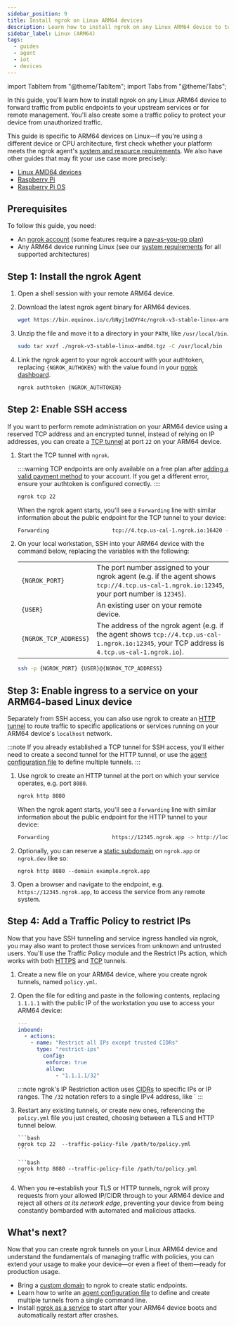 ```yaml
---
sidebar_position: 9
title: Install ngrok on Linux ARM64 devices
description: Learn how to install ngrok on any Linux ARM64 device to tunnel traffic to your upstream services or remotely administer it.
sidebar_label: Linux (ARM64)
tags:
  - guides
  - agent
  - iot
  - devices
---
```


import TabItem from "@theme/TabItem";
import Tabs from "@theme/Tabs";

In this guide, you'll learn how to install ngrok on any Linux ARM64 device to forward traffic from public endpoints to your upstream services or for remote management. You'll also create some a traffic policy to protect your device from unauthorized traffic.

This guide is specific to ARM64 devices on Linux—if you're using a different device or CPU architecture, first check whether your platform meets the ngrok agent's [system and resource requirements](/docs/agent/#system-requirements). We also have other guides that may fit your use case more precisely:

- [Linux AMD64 devices](/docs/guides/device-gateway/linux.md)
- [Raspberry Pi](/docs/guides/device-gateway/raspberry-pi.md)
- [Raspberry Pi OS](/docs/guides/device-gateway/raspbian.md)

## Prerequisites

To follow this guide, you need:

- An [ngrok account](https://dashboard.ngrok.com/signup) (some features require a [pay-as-you-go plan](https://ngrok.com/pricing))
- Any ARM64 device running Linux (see our [system requirements](/docs/agent/#system-requirements) for all supported architectures)

## Step 1: Install the ngrok Agent

1. Open a shell session with your remote ARM64 device.

2. Download the latest ngrok agent binary for ARM64 devices.

   ```bash
   wget https://bin.equinox.io/c/bNyj1mQVY4c/ngrok-v3-stable-linux-arm64.tgz
   ```

3. Unzip the file and move it to a directory in your `PATH`, like `/usr/local/bin`.

   ```bash
   sudo tar xvzf ./ngrok-v3-stable-linux-amd64.tgz -C /usr/local/bin
   ```

4. Link the ngrok agent to your ngrok account with your authtoken, replacing `{NGROK_AUTHOKEN}` with the value found in your [ngrok dashboard](https://dashboard.ngrok.com/get-started/your-authtoken).

   ```bash
   ngrok authtoken {NGROK_AUTHTOKEN}
   ```

## Step 2: Enable SSH access

If you want to perform remote administration on your ARM64 device using a reserved TCP address and an encrypted tunnel, instead of relying on IP addresses, you can create a [TCP tunnel](/docs/tcp/index.mdx) at port `22` on your ARM64 device.

1. Start the TCP tunnel with `ngrok`.

   ::::warning
   TCP endpoints are only available on a free plan after [adding a valid payment method](https://dashboard.ngrok.com/settings#id-verification) to your account. If you get a different error, ensure your authtoken is configured correctly.
   ::::

   ```bash
   ngrok tcp 22
   ```

   When the ngrok agent starts, you'll see a `Forwarding` line with similar information about the public endpoint for the TCP tunnel to your device:

   ```bash
   Forwarding                    tcp://4.tcp.us-cal-1.ngrok.io:16420 -> localhost:22
   ```

1. On your local workstation, SSH into your ARM64 device with the command below, replacing the variables with the following:

   |                       |                                                                                                                                                |
   | --------------------- | ---------------------------------------------------------------------------------------------------------------------------------------------- |
   | `{NGROK_PORT}`        | The port number assigned to your ngrok agent (e.g. if the agent shows `tcp://4.tcp.us-cal-1.ngrok.io:12345`, your port number is `12345`).     |
   | `{USER}`              | An existing user on your remote device.                                                                                                        |
   | `{NGROK_TCP_ADDRESS}` | The address of the ngrok agent (e.g. if the agent shows `tcp://4.tcp.us-cal-1.ngrok.io:12345`, your TCP address is `4.tcp.us-cal-1.ngrok.io`). |

   ```bash
   ssh -p {NGROK_PORT} {USER}@{NGROK_TCP_ADDRESS}
   ```

## Step 3: Enable ingress to a service on your ARM64-based Linux device

Separately from SSH access, you can also use ngrok to create an [HTTP tunnel](/docs/http/index.mdx) to route traffic to specific applications or services running on your ARM64 device's `localhost` network.

:::note
If you already established a TCP tunnel for SSH access, you'll either need to create a second tunnel for the HTTP tunnel, or use the [agent configuration file](/docs/agent/config/v3/) to define multiple tunnels.
:::

1. Use ngrok to create an HTTP tunnel at the port on which your service operates, e.g. port `8080`.

   ```bash
   ngrok http 8080
   ```

   When the ngrok agent starts, you'll see a `Forwarding` line with similar information about the public endpoint for the HTTP tunnel to your device:

   ```bash
   Forwarding                    https://12345.ngrok.app -> http://localhost:8080
   ```

1. Optionally, you can reserve a [static subdomain](/docs/network-edge/domains-and-tcp-addresses.mdx) on `ngrok.app` or `ngrok.dev` like so:

   ```
   ngrok http 8080 --domain example.ngrok.app
   ```

1. Open a browser and navigate to the endpoint, e.g. `https://12345.ngrok.app`, to access the service from any remote system.

## Step 4: Add a Traffic Policy to restrict IPs

Now that you have SSH tunneling and service ingress handled via ngrok, you may also want to protect those services from unknown and untrusted users. You'll use the Traffic Policy module and the Restrict IPs action, which works with both [HTTPS](/docs/http/traffic-policy/actions/restrict-ips.mdx) and [TCP](/docs/tcp/traffic-policy/actions/restrict-ips.mdx) tunnels.

1.  Create a new file on your ARM64 device, where you create ngrok tunnels, named `policy.yml`.

1.  Open the file for editing and paste in the following contents, replacing `1.1.1.1` with the public IP of the workstation you use to access your ARM64 device:

    ```yaml
    ---
    inbound:
      - actions:
        - name: "Restrict all IPs except trusted CIDRs"
          type: "restrict-ips"
            config:
             enforce: true
             allow:
                - "1.1.1.1/32"
    ```

    :::note
    ngrok's IP Restriction action uses [CIDRs](https://en.wikipedia.org/wiki/Classless_Inter-Domain_Routing) to specific IPs or IP ranges. The `/32` notation refers to a single IPv4 address, like `
    :::

1.  Restart any existing tunnels, or create new ones, referencing the `policy.yml` file you just created, choosing between a TLS and HTTP tunnel below.

    <Tabs groupId="connectivity" queryString="cty">
      <TabItem value="tls-tunnel" label="TLS tunnel">
        
        ```bash
        ngrok tcp 22  --traffic-policy-file /path/to/policy.yml
        ```

      </TabItem>
      <TabItem value="http-tunnel" label="HTTP tunnel">

        ```bash
        ngrok http 8080 --traffic-policy-file /path/to/policy.yml
        ```

      </TabItem>
    </Tabs>

1.  When you re-establish your TLS or HTTP tunnels, ngrok will proxy requests from your allowed IP/CIDR through to your ARM64 device and reject all others _at its network edge_, preventing your device from being constantly bombarded with automated and malicious attacks.

## What's next?

Now that you can create ngrok tunnels on your Linux ARM64 device and understand the fundamentals of managing traffic with policies, you can extend your usage to make your device—or even a fleet of them—ready for production usage.

- Bring a [custom domain](/docs/guides/how-to-set-up-a-custom-domain.md) to ngrok to create static endpoints.
- Learn how to write an [agent configuration file](/docs/agent/config/v3/) to define and create multiple tunnels from a single command line.
- Install [ngrok as a service](/docs/agent/index.mdx#background-service) to start after your ARM64 device boots and automatically restart after crashes.
